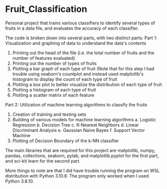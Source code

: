# Fruit_Classification
Personal project that trains various classifiers to identify several types of fruits in a data file,  and evaluates the accuracy of each classifier.

The code is broken down into several parts, with two distinct parts: 
Part 1: Visualization and graphing of data to understand the data's contents

1. Printing out the head of the file (i.e. the total number of fruits and the number of features evaluated)
2. Printing out the number of types of fruits
3. Plotting a bar graph of each type of fruit (Note that for this step I had trouble using seaborn's countplot and instead used matplotlib's histogram to display the count of each type of fruit
4. Plotting a box plot to better visualize the distribution of each type of fruit
5. Plotting a histogram of each type of fruit
6. Plotting a scatter matrix of each feature

Part 2: Utilization of machine learning algorithms to classify the fruits 
1. Creation of training and testing sets
2. Building of various models for machine learning algorithms
  a. Logistic Regression
  b. Decision Tree
  c. K-Nearest Neighbors
  d. Linear Discriminant Analysis
  e. Gaussian Naive Bayes
  f. Support Vector Machine
3. Plotting of Decision Boundary of the k-NN classifier

The main libraries that are required for this project are matplotlib, numpy, pandas, collections, seaborn, pylab, and matplotlib.pyplot for the first part, and sci-kit learn for the second part. 

More things to note are that I did have trouble running the program on WSL distribution with Python 3.10.8. The program only worked when I used Python 3.8.10. 
